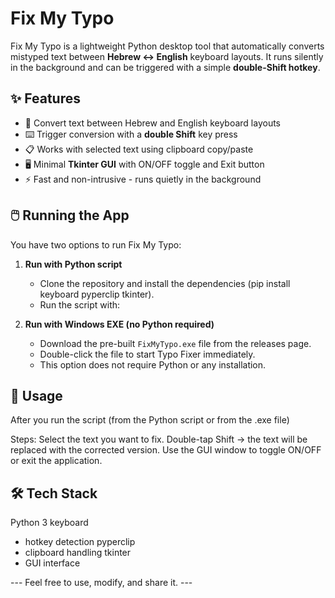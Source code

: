 # Fix My Typo

Fix My Typo is a lightweight Python desktop tool that automatically converts mistyped text between **Hebrew ↔ English** keyboard layouts.
It runs silently in the background and can be triggered with a simple **double-Shift hotkey**.

## ✨ Features
- 🔄 Convert text between Hebrew and English keyboard layouts  
- ⌨️ Trigger conversion with a **double Shift** key press  
- 📋 Works with selected text using clipboard copy/paste  
- 🖥️ Minimal **Tkinter GUI** with ON/OFF toggle and Exit button  
- ⚡ Fast and non-intrusive - runs quietly in the background  

## 🖱️ Running the App

You have two options to run Fix My Typo:

1. **Run with Python script**  
   - Clone the repository and install the dependencies (pip install keyboard pyperclip tkinter).  
   - Run the script with:  

2. **Run with Windows EXE (no Python required)**  
   - Download the pre-built `FixMyTypo.exe` file from the releases page.  
   - Double-click the file to start Typo Fixer immediately.  
   - This option does not require Python or any installation.
     
## 🚀 Usage
After you run the script (from the Python script or from the .exe file)

Steps:
Select the text you want to fix.
Double-tap Shift → the text will be replaced with the corrected version.
Use the GUI window to toggle ON/OFF or exit the application.

## 🛠️ Tech Stack
Python 3
keyboard
 - hotkey detection
pyperclip
 - clipboard handling
tkinter
 - GUI interface

--- Feel free to use, modify, and share it. ---
